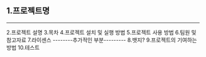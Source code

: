 ## 1.프로젝트명
--- 
2.프로젝트 설명
3.목차
4.프로젝트 설치 및 실행 방법
5.프로젝트 사용 방법
6.팀원 및 참고자료
7.라이센스
--------추가적인 부분---------
8.뱃지?
9.프로젝트의 기여하는 방법
10.테스트
